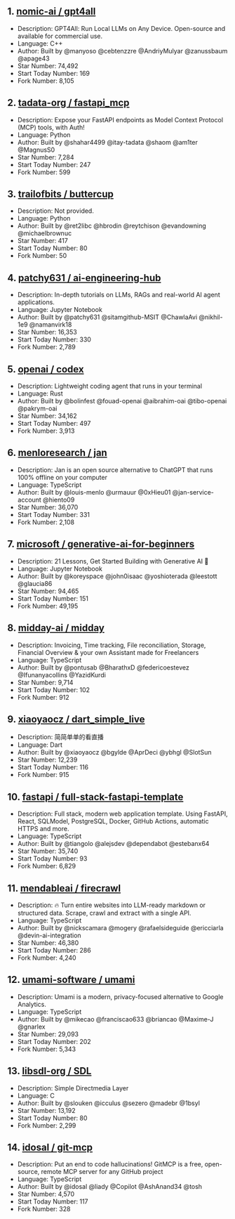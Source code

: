 ## 1. [nomic-ai / gpt4all](https://github.com/nomic-ai/gpt4all)
- Description: GPT4All: Run Local LLMs on Any Device. Open-source and available for commercial use.
- Language: C++
- Author: Built by @manyoso @cebtenzzre @AndriyMulyar @zanussbaum @apage43
- Star Number: 74,492
- Start Today Number: 169
- Fork Number: 8,105

## 2. [tadata-org / fastapi_mcp](https://github.com/tadata-org/fastapi_mcp)
- Description: Expose your FastAPI endpoints as Model Context Protocol (MCP) tools, with Auth!
- Language: Python
- Author: Built by @shahar4499 @itay-tadata @shaom @am1ter @MagnusS0
- Star Number: 7,284
- Start Today Number: 247
- Fork Number: 599

## 3. [trailofbits / buttercup](https://github.com/trailofbits/buttercup)
- Description: Not provided. 
- Language: Python
- Author: Built by @ret2libc @hbrodin @reytchison @evandowning @michaelbrownuc
- Star Number: 417
- Start Today Number: 80
- Fork Number: 50

## 4. [patchy631 / ai-engineering-hub](https://github.com/patchy631/ai-engineering-hub)
- Description: In-depth tutorials on LLMs, RAGs and real-world AI agent applications.
- Language: Jupyter Notebook
- Author: Built by @patchy631 @sitamgithub-MSIT @ChawlaAvi @nikhil-1e9 @namanvirk18
- Star Number: 16,353
- Start Today Number: 330
- Fork Number: 2,789

## 5. [openai / codex](https://github.com/openai/codex)
- Description: Lightweight coding agent that runs in your terminal
- Language: Rust
- Author: Built by @bolinfest @fouad-openai @aibrahim-oai @tibo-openai @pakrym-oai
- Star Number: 34,162
- Start Today Number: 497
- Fork Number: 3,913

## 6. [menloresearch / jan](https://github.com/menloresearch/jan)
- Description: Jan is an open source alternative to ChatGPT that runs 100% offline on your computer
- Language: TypeScript
- Author: Built by @louis-menlo @urmauur @0xHieu01 @jan-service-account @hiento09
- Star Number: 36,070
- Start Today Number: 331
- Fork Number: 2,108

## 7. [microsoft / generative-ai-for-beginners](https://github.com/microsoft/generative-ai-for-beginners)
- Description: 21 Lessons, Get Started Building with Generative AI 🔗
- Language: Jupyter Notebook
- Author: Built by @koreyspace @john0isaac @yoshioterada @leestott @glaucia86
- Star Number: 94,465
- Start Today Number: 151
- Fork Number: 49,195

## 8. [midday-ai / midday](https://github.com/midday-ai/midday)
- Description: Invoicing, Time tracking, File reconciliation, Storage, Financial Overview & your own Assistant made for Freelancers
- Language: TypeScript
- Author: Built by @pontusab @BharathxD @federicoestevez @Ifunanyacollins @YazidKurdi
- Star Number: 9,714
- Start Today Number: 102
- Fork Number: 912

## 9. [xiaoyaocz / dart_simple_live](https://github.com/xiaoyaocz/dart_simple_live)
- Description: 简简单单的看直播
- Language: Dart
- Author: Built by @xiaoyaocz @bgylde @AprDeci @ybhgl @SlotSun
- Star Number: 12,239
- Start Today Number: 116
- Fork Number: 915

## 10. [fastapi / full-stack-fastapi-template](https://github.com/fastapi/full-stack-fastapi-template)
- Description: Full stack, modern web application template. Using FastAPI, React, SQLModel, PostgreSQL, Docker, GitHub Actions, automatic HTTPS and more.
- Language: TypeScript
- Author: Built by @tiangolo @alejsdev @dependabot @estebanx64
- Star Number: 35,740
- Start Today Number: 93
- Fork Number: 6,829

## 11. [mendableai / firecrawl](https://github.com/mendableai/firecrawl)
- Description: 🔥 Turn entire websites into LLM-ready markdown or structured data. Scrape, crawl and extract with a single API.
- Language: TypeScript
- Author: Built by @nickscamara @mogery @rafaelsideguide @ericciarla @devin-ai-integration
- Star Number: 46,380
- Start Today Number: 286
- Fork Number: 4,240

## 12. [umami-software / umami](https://github.com/umami-software/umami)
- Description: Umami is a modern, privacy-focused alternative to Google Analytics.
- Language: TypeScript
- Author: Built by @mikecao @franciscao633 @briancao @Maxime-J @gnarlex
- Star Number: 29,093
- Start Today Number: 202
- Fork Number: 5,343

## 13. [libsdl-org / SDL](https://github.com/libsdl-org/SDL)
- Description: Simple Directmedia Layer
- Language: C
- Author: Built by @slouken @icculus @sezero @madebr @1bsyl
- Star Number: 13,192
- Start Today Number: 80
- Fork Number: 2,299

## 14. [idosal / git-mcp](https://github.com/idosal/git-mcp)
- Description: Put an end to code hallucinations! GitMCP is a free, open-source, remote MCP server for any GitHub project
- Language: TypeScript
- Author: Built by @idosal @liady @Copilot @AshAnand34 @tosh
- Star Number: 4,570
- Start Today Number: 117
- Fork Number: 328